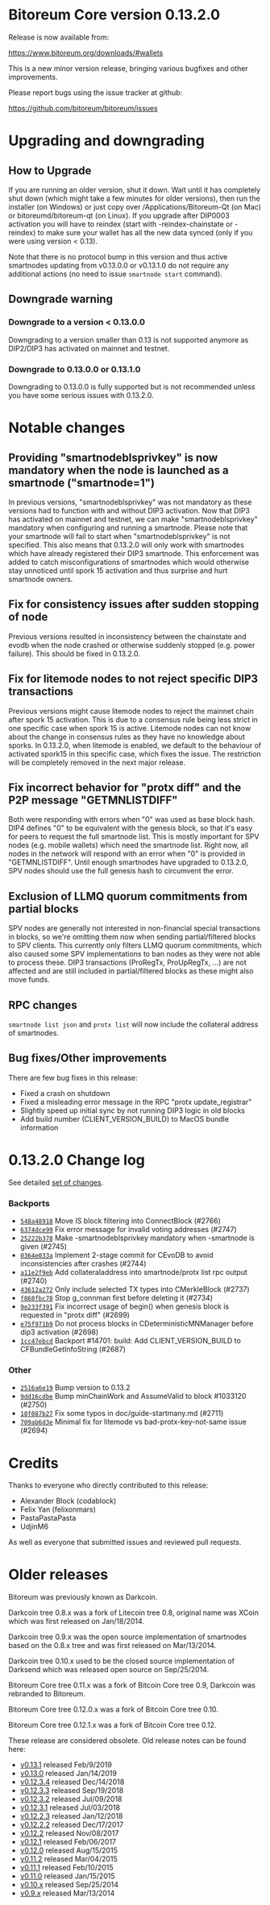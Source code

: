Bitoreum Core version 0.13.2.0
==========================

Release is now available from:

  <https://www.bitoreum.org/downloads/#wallets>

This is a new minor version release, bringing various bugfixes and other improvements.

Please report bugs using the issue tracker at github:

  <https://github.com/bitoreum/bitoreum/issues>


Upgrading and downgrading
=========================

How to Upgrade
--------------

If you are running an older version, shut it down. Wait until it has completely
shut down (which might take a few minutes for older versions), then run the
installer (on Windows) or just copy over /Applications/Bitoreum-Qt (on Mac) or
bitoreumd/bitoreum-qt (on Linux). If you upgrade after DIP0003 activation you will
have to reindex (start with -reindex-chainstate or -reindex) to make sure
your wallet has all the new data synced (only if you were using version < 0.13).

Note that there is no protocol bump in this version and thus active smartnodes
updating from v0.13.0.0 or v0.13.1.0 do not require any additional actions (no need to issue
`smartnode start` command).

Downgrade warning
-----------------

### Downgrade to a version < 0.13.0.0

Downgrading to a version smaller than 0.13 is not supported anymore as DIP2/DIP3 has activated
on mainnet and testnet.

### Downgrade to 0.13.0.0 or 0.13.1.0

Downgrading to 0.13.0.0 is fully supported but is not recommended unless you have some serious issues with 0.13.2.0.

Notable changes
===============

Providing "smartnodeblsprivkey" is now mandatory when the node is launched as a smartnode ("smartnode=1")
------------------------------------------------------------------------
In previous versions, "smartnodeblsprivkey" was not mandatory as these versions had to function with and without DIP3
activation. Now that DIP3 has activated on mainnet and testnet, we can make "smartnodeblsprivkey" mandatory when
configuring and running a smartnode. Please note that your smartnode will fail to start when "smartnodeblsprivkey"
is not specified. This also means that 0.13.2.0 will only work with smartnodes which have already registered their
DIP3 smartnode. This enforcement was added to catch misconfigurations of smartnodes which would otherwise stay
unnoticed until spork 15 activation and thus surprise and hurt smartnode owners.

Fix for consistency issues after sudden stopping of node
--------------------------------------------------------
Previous versions resulted in inconsistency between the chainstate and evodb when the node crashed or otherwise suddenly
stopped (e.g. power failure). This should be fixed in 0.13.2.0. 

Fix for litemode nodes to not reject specific DIP3 transactions
---------------------------------------------------------------
Previous versions might cause litemode nodes to reject the mainnet chain after spork 15 activation. This is due to a
consensus rule being less strict in one specific case when spork 15 is active. Litemode nodes can not know about the
change in consensus rules as they have no knowledge about sporks. In 0.13.2.0, when litemode is enabled, we default to the
behaviour of activated spork15 in this specific case, which fixes the issue. The restriction will be completely removed
in the next major release.

Fix incorrect behavior for "protx diff" and the P2P message "GETMNLISTDIFF"
---------------------------------------------------------------------------
Both were responding with errors when "0" was used as base block hash. DIP4 defines "0" to be equivalent with the
genesis block, so that it's easy for peers to request the full smartnode list.
This is mostly important for SPV nodes (e.g. mobile wallets) which need the smartnode list. Right now, all nodes in
the network will respond with an error when "0" is provided in  "GETMNLISTDIFF". Until enough smartnodes have upgraded
to 0.13.2.0, SPV nodes should use the full genesis hash to circumvent the error.

Exclusion of LLMQ quorum commitments from partial blocks
--------------------------------------------------------
SPV nodes are generally not interested in non-financial special transactions in blocks, so we're omitting them now when
sending partial/filtered blocks to SPV clients. This currently only filters LLMQ quorum commitments, which also caused
some SPV implementations to ban nodes as they were not able to process these. DIP3 transactions (ProRegTx, ProUpRegTx, ...)
are not affected and are still included in partial/filtered blocks as these might also move funds. 

RPC changes
-----------
`smartnode list json` and `protx list` will now include the collateral address of smartnodes.

Bug fixes/Other improvements
----------------------------
There are few bug fixes in this release:
- Fixed a crash on shutdown
- Fixed a misleading error message in the RPC "protx update_registrar"  
- Slightly speed up initial sync by not running DIP3 logic in old blocks
- Add build number (CLIENT_VERSION_BUILD) to MacOS bundle information 

 0.13.2.0 Change log
===================

See detailed [set of changes](https://github.com/bitoreum/bitoreum/compare/v0.13.1.0...bitoreum:v0.13.2.0).

### Backports

- [`548a48918`](https://github.com/bitoreum/bitoreum/commit/548a48918) Move IS block filtering into ConnectBlock (#2766)
- [`6374dce99`](https://github.com/bitoreum/bitoreum/commit/6374dce99) Fix error message for invalid voting addresses (#2747)
- [`25222b378`](https://github.com/bitoreum/bitoreum/commit/25222b378) Make -smartnodeblsprivkey mandatory when -smartnode is given (#2745)
- [`0364e033a`](https://github.com/bitoreum/bitoreum/commit/0364e033a) Implement 2-stage commit for CEvoDB to avoid inconsistencies after crashes (#2744)
- [`a11e2f9eb`](https://github.com/bitoreum/bitoreum/commit/a11e2f9eb) Add collateraladdress into smartnode/protx list rpc output (#2740)
- [`43612a272`](https://github.com/bitoreum/bitoreum/commit/43612a272) Only include selected TX types into CMerkleBlock (#2737)
- [`f868fbc78`](https://github.com/bitoreum/bitoreum/commit/f868fbc78) Stop g_connman first before deleting it (#2734)
- [`9e233f391`](https://github.com/bitoreum/bitoreum/commit/9e233f391) Fix incorrect usage of begin() when genesis block is requested in "protx diff" (#2699)
- [`e75f971b9`](https://github.com/bitoreum/bitoreum/commit/e75f971b9) Do not process blocks in CDeterministicMNManager before dip3 activation (#2698)
- [`1cc47ebcd`](https://github.com/bitoreum/bitoreum/commit/1cc47ebcd) Backport #14701: build: Add CLIENT_VERSION_BUILD to CFBundleGetInfoString (#2687)

### Other

- [`2516a6e19`](https://github.com/bitoreum/bitoreum/commit/2516a6e19) Bump version to 0.13.2
- [`9dd16cdbe`](https://github.com/bitoreum/bitoreum/commit/9dd16cdbe) Bump minChainWork and AssumeValid to block #1033120 (#2750)
- [`18f087b27`](https://github.com/bitoreum/bitoreum/commit/18f087b27) Fix some typos in doc/guide-startmany.md (#2711)
- [`709ab6d3e`](https://github.com/bitoreum/bitoreum/commit/709ab6d3e) Minimal fix for litemode vs bad-protx-key-not-same issue (#2694)

Credits
=======

Thanks to everyone who directly contributed to this release:

- Alexander Block (codablock)
- Felix Yan (felixonmars)
- PastaPastaPasta
- UdjinM6

As well as everyone that submitted issues and reviewed pull requests.

Older releases
==============

Bitoreum was previously known as Darkcoin.

Darkcoin tree 0.8.x was a fork of Litecoin tree 0.8, original name was XCoin
which was first released on Jan/18/2014.

Darkcoin tree 0.9.x was the open source implementation of smartnodes based on
the 0.8.x tree and was first released on Mar/13/2014.

Darkcoin tree 0.10.x used to be the closed source implementation of Darksend
which was released open source on Sep/25/2014.

Bitoreum Core tree 0.11.x was a fork of Bitcoin Core tree 0.9,
Darkcoin was rebranded to Bitoreum.

Bitoreum Core tree 0.12.0.x was a fork of Bitcoin Core tree 0.10.

Bitoreum Core tree 0.12.1.x was a fork of Bitcoin Core tree 0.12.

These release are considered obsolete. Old release notes can be found here:

- [v0.13.1](https://github.com/bitoreum/bitoreum/blob/master/doc/release-notes/bitoreum/release-notes-0.13.1.md) released Feb/9/2019
- [v0.13.0](https://github.com/bitoreum/bitoreum/blob/master/doc/release-notes/bitoreum/release-notes-0.13.0.md) released Jan/14/2019
- [v0.12.3.4](https://github.com/bitoreum/bitoreum/blob/master/doc/release-notes/bitoreum/release-notes-0.12.3.4.md) released Dec/14/2018
- [v0.12.3.3](https://github.com/bitoreum/bitoreum/blob/master/doc/release-notes/bitoreum/release-notes-0.12.3.3.md) released Sep/19/2018
- [v0.12.3.2](https://github.com/bitoreum/bitoreum/blob/master/doc/release-notes/bitoreum/release-notes-0.12.3.2.md) released Jul/09/2018
- [v0.12.3.1](https://github.com/bitoreum/bitoreum/blob/master/doc/release-notes/bitoreum/release-notes-0.12.3.1.md) released Jul/03/2018
- [v0.12.2.3](https://github.com/bitoreum/bitoreum/blob/master/doc/release-notes/bitoreum/release-notes-0.12.2.3.md) released Jan/12/2018
- [v0.12.2.2](https://github.com/bitoreum/bitoreum/blob/master/doc/release-notes/bitoreum/release-notes-0.12.2.2.md) released Dec/17/2017
- [v0.12.2](https://github.com/bitoreum/bitoreum/blob/master/doc/release-notes/bitoreum/release-notes-0.12.2.md) released Nov/08/2017
- [v0.12.1](https://github.com/bitoreum/bitoreum/blob/master/doc/release-notes/bitoreum/release-notes-0.12.1.md) released Feb/06/2017
- [v0.12.0](https://github.com/bitoreum/bitoreum/blob/master/doc/release-notes/bitoreum/release-notes-0.12.0.md) released Aug/15/2015
- [v0.11.2](https://github.com/bitoreum/bitoreum/blob/master/doc/release-notes/bitoreum/release-notes-0.11.2.md) released Mar/04/2015
- [v0.11.1](https://github.com/bitoreum/bitoreum/blob/master/doc/release-notes/bitoreum/release-notes-0.11.1.md) released Feb/10/2015
- [v0.11.0](https://github.com/bitoreum/bitoreum/blob/master/doc/release-notes/bitoreum/release-notes-0.11.0.md) released Jan/15/2015
- [v0.10.x](https://github.com/bitoreum/bitoreum/blob/master/doc/release-notes/bitoreum/release-notes-0.10.0.md) released Sep/25/2014
- [v0.9.x](https://github.com/bitoreum/bitoreum/blob/master/doc/release-notes/bitoreum/release-notes-0.9.0.md) released Mar/13/2014

